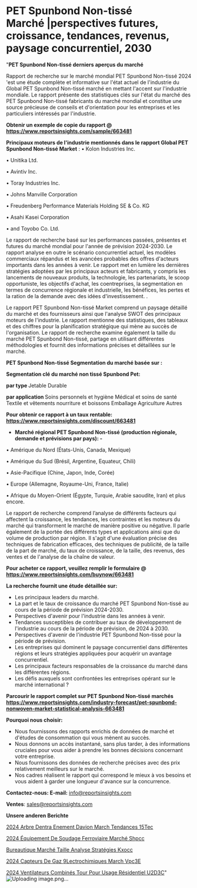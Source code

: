 # PET Spunbond Non-tissé Marché |perspectives futures, croissance, tendances, revenus, paysage concurrentiel, 2030

"<strong>PET Spunbond Non-tissé derniers aperçus du marché</strong>

Rapport de recherche sur le marché mondial PET Spunbond Non-tissé 2024 'est une étude complète et informative sur l'état actuel de l'industrie du Global PET Spunbond Non-tissé marché en mettant l'accent sur l'industrie mondiale. Le rapport présente des statistiques clés sur l'état du marché des PET Spunbond Non-tissé fabricants du marché mondial et constitue une source précieuse de conseils et d'orientation pour les entreprises et les particuliers intéressés par l'industrie.

<strong>Obtenir un exemple de copie du rapport @ <a href=https://www.reportsinsights.com/sample/663481>https://www.reportsinsights.com/sample/663481</a></strong>

<strong>Principaux moteurs de l'industrie mentionnés dans le rapport Global PET Spunbond Non-tissé Market</strong> :
• Kolon Industries Inc.

• Unitika Ltd.

• Avintiv Inc.

• Toray Industries Inc.

• Johns Manville Corporation

• Freudenberg Performance Materials Holding SE & Co. KG

• Asahi Kasei Corporation

• and Toyobo Co. Ltd.

Le rapport de recherche basé sur les performances passées, présentes et futures du marché mondial pour l'année de prévision 2024-2030. Le rapport analyse en outre le scénario concurrentiel actuel, les modèles commerciaux répandus et les avancées probables des offres d'acteurs importants dans les années à venir. Le rapport met en lumière les dernières stratégies adoptées par les principaux acteurs et fabricants, y compris les lancements de nouveaux produits, la technologie, les partenariats, le scoop opportuniste, les objectifs d'achat, les coentreprises, la segmentation en termes de concurrence régionale et industrielle, les bénéfices, les pertes et la ration de la demande avec des idées d'investissement. .

Le rapport PET Spunbond Non-tissé Market comprend un paysage détaillé du marché et des fournisseurs ainsi que l'analyse SWOT des principaux moteurs de l'industrie. Le rapport mentionne des statistiques, des tableaux et des chiffres pour la planification stratégique qui mène au succès de l'organisation. Le rapport de recherche examine également la taille du marché PET Spunbond Non-tissé, partage en utilisant différentes méthodologies et fournit des informations précises et détaillées sur le marché.

<strong>PET Spunbond Non-tissé Segmentation du marché basée sur :</strong>

<strong> Segmentation clé du marché non tissé Spunbond Pet: </strong>

<strong> par type </strong>
Jetable
Durable

<strong> par application </strong>
Soins personnels et hygiène
Médical et soins de santé
Textile et vêtements
nourriture et boissons
Emballage
Agriculture
Autres

<strong>Pour obtenir ce rapport à un taux rentable: <a href=https://www.reportsinsights.com/discount/663481>https://www.reportsinsights.com/discount/663481</a></strong>
<ul>
  <li><strong>Marché régional PET Spunbond Non-tissé (production régionale, demande et prévisions par pays): -</strong></li>
</ul>
• Amérique du Nord (États-Unis, Canada, Mexique)

• Amérique du Sud (Brésil, Argentine, Equateur, Chili)

• Asie-Pacifique (Chine, Japon, Inde, Corée)

• Europe (Allemagne, Royaume-Uni, France, Italie)

• Afrique du Moyen-Orient (Égypte, Turquie, Arabie saoudite, Iran) et plus encore.

Le rapport de recherche comprend l’analyse de différents facteurs qui affectent la croissance, les tendances, les contraintes et les moteurs du marché qui transforment le marché de manière positive ou négative. Il parle également de la portée des différents types et applications ainsi que du volume de production par région. Il s'agit d'une évaluation précise des techniques de fabrication efficaces, des techniques de publicité, de la taille de la part de marché, du taux de croissance, de la taille, des revenus, des ventes et de l'analyse de la chaîne de valeur.

<strong>Pour acheter ce rapport, veuillez remplir le formulaire @   <a href=https://www.reportsinsights.com/buynow/663481>https://www.reportsinsights.com/buynow/663481</a></strong>

<strong>La recherche fournit une étude détaillée sur:</strong>
<ul>
  <li>Les principaux leaders du marché.</li>
  <li>La part et le taux de croissance du marché PET Spunbond Non-tissé au cours de la période de prévision 2024-2030.</li>
  <li>Perspectives d'avenir pour l'industrie dans les années à venir.</li>
  <li>Tendances susceptibles de contribuer au taux de développement de l'industrie au cours de la période de prévision, de 2024 à 2030.</li>
  <li>Perspectives d'avenir de l'industrie PET Spunbond Non-tissé pour la période de prévision.</li>
  <li>Les entreprises qui dominent le paysage concurrentiel dans différentes régions et leurs stratégies appliquées pour acquérir un avantage concurrentiel.</li>
  <li>Les principaux facteurs responsables de la croissance du marché dans les différentes régions.</li>
  <li>Les défis auxquels sont confrontées les entreprises opérant sur le marché international ?</li>
</ul>

<strong>Parcourir le rapport complet sur PET Spunbond Non-tissé marchés <a href=https://www.reportsinsights.com/industry-forecast/pet-spunbond-nonwoven-market-statistical-analysis-663481>https://www.reportsinsights.com/industry-forecast/pet-spunbond-nonwoven-market-statistical-analysis-663481</a></strong>

<strong>Pourquoi nous choisir:</strong>
<ul>
  <li>Nous fournissons des rapports enrichis de données de marché et d'études de consommation qui vous mènent au succès.</li>
  <li>Nous donnons un accès instantané, sans plus tarder, à des informations cruciales pour vous aider à prendre les bonnes décisions concernant votre entreprise.</li>
  <li>Nous fournissons des données de recherche précises avec des prix relativement meilleurs sur le marché.</li>
  <li>Nos cadres réalisent le rapport qui correspond le mieux à vos besoins et vous aident à garder une longueur d'avance sur la concurrence.</li>
</ul>
<strong>Contactez-nous:
</strong><strong>E-mail:</strong> <a href=mailto:info@reportsinsights.com>info@reportsinsights.com</a>

<strong>Ventes</strong>: <a href=mailto:sales@reportsinsights.com>sales@reportsinsights.com</a>

<strong>Unsere anderen Berichte</strong>

<a href=https://www.linkedin.com/pulse/2024-arbre-dentra%C3%AEnement-davion-march%C3%A9-tendances-15tec/>2024 Arbre Dentra Enement Davion March Tendances 15Tec</a>

<a href=https://www.linkedin.com/pulse/2024-équipement-de-soudage-ferroviaire-marché-shpcc/>2024 Équipement De Soudage Ferroviaire Marché Shpcc</a>

<a href=https://www.linkedin.com/pulse/bureautique-marché-taille-analyse-stratégies-kxocc/>Bureautique Marché Taille Analyse Stratégies Kxocc</a>

<a href=https://www.linkedin.com/pulse/2024-capteurs-de-gaz-%C3%A9lectrochimiques-march%C3%A9-vpc3e/>2024 Capteurs De Gaz  9Lectrochimiques March Vpc3E</a>

<a href=https://www.linkedin.com/pulse/2024-ventilateurs-combinés-tour-pour-usage-résidentiel-u2d3c/>2024 Ventilateurs Combinés Tour Pour Usage Résidentiel U2D3C</a>"
![Uploading image.png…]()
